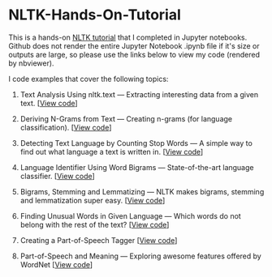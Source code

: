 # NLTK-Hands-On-Tutorial
 This is a hands-on [NLTK tutorial](https://github.com/hb20007/hands-on-nltk-tutorial) that I completed in Jupyter notebooks. Github does not render the entire Jupyter Notebook .ipynb file if it's size or outputs are large, so please use the links below to view my code (rendered by nbviewer).

I code examples that cover the following topics:

1. Text Analysis Using nltk.text &mdash; Extracting interesting data from a given text. [[View code](https://nbviewer.jupyter.org/github/nwams/NLTK-Hands-On-Tutorial/blob/master/1-Text-Analysis-Using-nltk.text.ipynb)]

2. Deriving N-Grams from Text &mdash; Creating n-grams (for language classification). [[View code](https://nbviewer.jupyter.org/github/nwams/NLTK-Hands-On-Tutorial/blob/master/2-Deriving-N-Grams-from-Text.ipynb)]

3. Detecting Text Language by Counting Stop Words &mdash; A simple way to find out what language a text is written in. [[View code](https://nbviewer.jupyter.org/github/nwams/NLTK-Hands-On-Tutorial/blob/master/3-Detecting-Text-Language-by-Counting-Stop-Words.ipynb)]

4. Language Identifier Using Word Bigrams &mdash; State-of-the-art language classifier. [[View code](https://nbviewer.jupyter.org/github/nwams/NLTK-Hands-On-Tutorial/blob/master/4-Language-Identifier-Using-Word-Bigrams.ipynb)]

5. Bigrams, Stemming and Lemmatizing &mdash; NLTK makes bigrams, stemming and lemmatization super easy. [[View code](https://nbviewer.jupyter.org/github/nwams/NLTK-Hands-On-Tutorial/blob/master/5-Stemming-Lemmatizing-and-Bigrams.ipynb)]

6. Finding Unusual Words in Given Language &mdash; Which words do not belong with the rest of the text? [[View code](https://nbviewer.jupyter.org/github/nwams/NLTK-Hands-On-Tutorial/blob/master/6-Finding-Unusual-Words-in-Given-Language.ipynb)]

7. Creating a Part-of-Speech Tagger [[View code](https://nbviewer.jupyter.org/github/nwams/NLTK-Hands-On-Tutorial/blob/master/7-Creating-a-Part-of-Speech-Tagger.ipynb)]

8. Part-of-Speech and Meaning &mdash; Exploring awesome features offered by WordNet [[View code](https://nbviewer.jupyter.org/github/nwams/NLTK-Hands-On-Tutorial/blob/master/8-Parts-of-Speech-and-Meaning.ipynb)]
